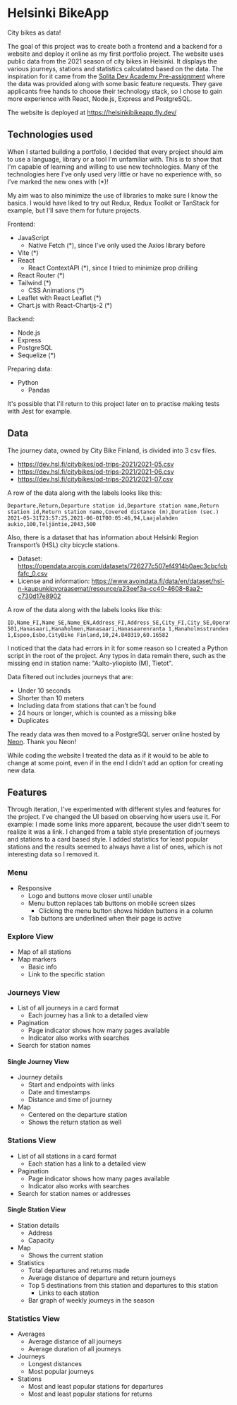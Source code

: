 # Helsinki BikeApp

City bikes as data!

The goal of this project was to create both a frontend and a backend for a website and deploy it online as my first portfolio project. The website uses public data from the 2021 season of city bikes in Helsinki. It displays the various journeys, stations and statistics calculated based on the data.
The inspiration for it came from the [Solita Dev Academy Pre-assignment](https://github.com/solita/dev-academy-2023-exercise) where the data was provided along with some basic feature requests. They gave applicants free hands to choose their technology stack, so I chose to gain more experience with React, Node.js, Express and PostgreSQL.

The website is deployed at https://helsinkibikeapp.fly.dev/

## Technologies used

When I started building a portfolio, I decided that every project should aim to use a language, library or a tool I'm unfamiliar with. This is to show that I'm capable of learning and willing to use new technologies. Many of the technologies here I've only used very little or have no experience with, so I've marked the new ones with (\*)!

My aim was to also minimize the use of libraries to make sure I know the basics. I would have liked to try out Redux, Redux Toolkit or TanStack for example, but I'll save them for future projects.

Frontend:

- JavaScript
  - Native Fetch (\*), since I've only used the Axios library before
- Vite (\*)
- React
  - React ContextAPI (\*), since I tried to minimize prop drilling
- React Router (\*)
- Tailwind (\*)
  - CSS Animations (\*)
- Leaflet with React Leaflet (\*)
- Chart.js with React-Chartjs-2 (\*)

Backend:

- Node.js
- Express
- PostgreSQL
- Sequelize (\*)

Preparing data:

- Python
  - Pandas

It's possible that I'll return to this project later on to practise making tests with Jest for example.

## Data

The journey data, owned by City Bike Finland, is divided into 3 csv files.

- https://dev.hsl.fi/citybikes/od-trips-2021/2021-05.csv
- https://dev.hsl.fi/citybikes/od-trips-2021/2021-06.csv
- https://dev.hsl.fi/citybikes/od-trips-2021/2021-07.csv

A row of the data along with the labels looks like this:

```
Departure,Return,Departure station id,Departure station name,Return station id,Return station name,Covered distance (m),Duration (sec.)
2021-05-31T23:57:25,2021-06-01T00:05:46,94,Laajalahden aukio,100,Teljäntie,2043,500
```

Also, there is a dataset that has information about Helsinki Region Transport’s (HSL) city bicycle stations.

- Dataset: https://opendata.arcgis.com/datasets/726277c507ef4914b0aec3cbcfcbfafc_0.csv
- License and information: https://www.avoindata.fi/data/en/dataset/hsl-n-kaupunkipyoraasemat/resource/a23eef3a-cc40-4608-8aa2-c730d17e8902

A row of the data along with the labels looks like this:

```
ID,Name_FI,Name_SE,Name_EN,Address_FI,Address_SE,City_FI,City_SE,Operator,Capacity,Coord_x,Coord_y
501,Hanasaari,Hanaholmen,Hanasaari,Hanasaarenranta 1,Hanaholmsstranden 1,Espoo,Esbo,CityBike Finland,10,24.840319,60.16582
```

I noticed that the data had errors in it for some reason so I created a Python script in the root of the project. Any typos in data remain there, such as the missing end in station name: "Aalto-yliopisto (M), Tietot".

Data filtered out includes journeys that are:

- Under 10 seconds
- Shorter than 10 meters
- Including data from stations that can't be found
- 24 hours or longer, which is counted as a missing bike
- Duplicates

The ready data was then moved to a PostgreSQL server online hosted by [Neon](https://neon.tech/). Thank you Neon!

While coding the website I treated the data as if it would to be able to change at some point, even if in the end I didn't add an option for creating new data.

## Features

Through iteration, I've experimented with different styles and features for the project. I've changed the UI based on observing how users use it. For example: I made some links more apparent, because the user didn't seem to realize it was a link. I changed from a table style presentation of journeys and stations to a card based style. I added statistics for least popular stations and the results seemed to always have a list of ones, which is not interesting data so I removed it.

### Menu

- Responsive
  - Logo and buttons move closer until unable
  - Menu button replaces tab buttons on mobile screen sizes
    - Clicking the menu button shows hidden buttons in a column
  - Tab buttons are underlined when their page is active

### Explore View

- Map of all stations
- Map markers
  - Basic info
  - Link to the specific station

### Journeys View

- List of all journeys in a card format
  - Each journey has a link to a detailed view
- Pagination
  - Page indicator shows how many pages available
  - Indicator also works with searches
- Search for station names

#### Single Journey View

- Journey details
  - Start and endpoints with links
  - Date and timestamps
  - Distance and time of journey
- Map
  - Centered on the departure station
  - Shows the return station as well

### Stations View

- List of all stations in a card format
  - Each station has a link to a detailed view
- Pagination
  - Page indicator shows how many pages available
  - Indicator also works with searches
- Search for station names or addresses

#### Single Station View

- Station details
  - Address
  - Capacity
- Map
  - Shows the current station
- Statistics
  - Total departures and returns made
  - Average distance of departure and return journeys
  - Top 5 destinations from this station and departures to this station
    - Links to each station
  - Bar graph of weekly journeys in the season

### Statistics View

- Averages
  - Average distance of all journeys
  - Average duration of all journeys
- Journeys
  - Longest distances
  - Most popular journeys
- Stations
  - Most and least popular stations for departures
  - Most and least popular stations for returns
